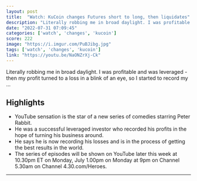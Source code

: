 ```yaml
---
layout: post
title:  "Watch: KuCoin changes Futures short to long, then liquidates"
description: "Literally robbing me in broad daylight. I was profitable and was leveraged - then my profit turned to a loss in a blink of an eye, so I started to record my ..."
date: "2022-07-31 07:09:45"
categories: ['watch', 'changes', 'kucoin']
score: 222
image: "https://i.imgur.com/PuBJibg.jpg"
tags: ['watch', 'changes', 'kucoin']
link: "https://youtu.be/NaONZrXj-Ck"
---
```


Literally robbing me in broad daylight. I was profitable and was leveraged - then my profit turned to a loss in a blink of an eye, so I started to record my ...

## Highlights

- YouTube sensation is the star of a new series of comedies starring Peter Rabbit.
- He was a successful leveraged investor who recorded his profits in the hope of turning his business around.
- He says he is now recording his losses and is in the process of getting the best results in the world.
- The series of episodes will be shown on YouTube later this week at 10.30pm ET on Monday, July 1.00pm on Monday at 9pm on Channel 5.30am on Channel 4.30.com/Heroes.

---
